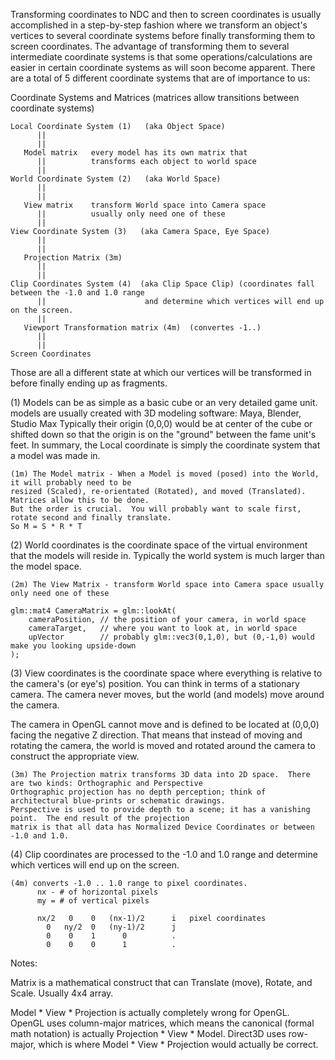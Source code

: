

Transforming coordinates to NDC and then to screen coordinates is usually accomplished in a step-by-step fashion where we transform an object's vertices to several coordinate systems before finally transforming them to screen coordinates. The advantage of transforming them to several intermediate coordinate systems is that some operations/calculations are easier in certain coordinate systems as will soon become apparent. There are a total of 5 different coordinate systems that are of importance to us:

Coordinate Systems and Matrices  (matrices allow transitions between coordinate systems)

```
Local Coordinate System (1)   (aka Object Space)  
      ||
      ||
   Model matrix   every model has its own matrix that
      ||          transforms each object to world space         
      ||
World Coordinate System (2)   (aka World Space)
      ||
      ||
   View matrix    transform World space into Camera space
      ||          usually only need one of these
      ||
View Coordinate System (3)   (aka Camera Space, Eye Space)
      ||
      ||   
   Projection Matrix (3m)
      ||
      ||
Clip Coordinates System (4)  (aka Clip Space Clip) (coordinates fall between the -1.0 and 1.0 range 
      ||                      and determine which vertices will end up on the screen.
      ||
   Viewport Transformation matrix (4m)  (convertes -1..)
      ||
      ||
Screen Coordinates
```

Those are all a different state at which our vertices will be transformed in before finally ending up as fragments.


(1) Models can be as simple as a basic cube or an very detailed game unit.  
models are usually created with 3D modeling software: Maya, Blender, Studio Max 
Typically their origin (0,0,0) would be at center of the cube or shifted down 
so that the origin is on the "ground" between the fame unit's feet.
In summary, the Local coordinate is simply the coordinate system that a model was made in.

```
(1m) The Model matrix - When a Model is moved (posed) into the World, it will probably need to be 
resized (Scaled), re-orientated (Rotated), and moved (Translated).  Matrices allow this to be done.
But the order is crucial.  You will probably want to scale first, rotate second and finally translate.
So M = S * R * T
```

(2) World coordinates is the coordinate space of the virtual environment that the models will
reside in. Typically the world system is much larger than the model space.

```
(2m) The View Matrix - transform World space into Camera space usually only need one of these

glm::mat4 CameraMatrix = glm::lookAt(
    cameraPosition, // the position of your camera, in world space
    cameraTarget,   // where you want to look at, in world space
    upVector        // probably glm::vec3(0,1,0), but (0,-1,0) would make you looking upside-down
);
```

(3) View coordinates is the coordinate space where everything is relative to the
camera's (or eye's) position. You can think in terms of a stationary camera. The camera never moves, but
the world (and models) move around the camera.

The camera in OpenGL cannot move and is defined to be located at (0,0,0) facing the negative Z direction. That means that instead of moving and rotating the camera, the world is moved and rotated around the camera to construct the appropriate view.

```
(3m) The Projection matrix transforms 3D data into 2D space.  There are two kinds: Orthographic and Perspective
Orthographic projection has no depth perception; think of architectural blue-prints or schematic drawings.
Perspective is used to provide depth to a scene; it has a vanishing point.  The end result of the projection
matrix is that all data has Normalized Device Coordinates or between -1.0 and 1.0.
```

(4) Clip coordinates are processed to the -1.0 and 1.0 range and determine which vertices will end up on the screen.

```
(4m) converts -1.0 .. 1.0 range to pixel coordinates.
      nx - # of horizontal pixels
      my = # of vertical pixels
      
      nx/2   0    0   (nx-1)/2      i   pixel coordinates
        0   ny/2  0   (ny-1)/2      j  
        0    0    1      0          .
        0    0    0      1          .
```

Notes:

Matrix is a mathematical construct that can Translate (move), Rotate, and Scale.
Usually 4x4 array.  

Model * View * Projection is actually completely wrong for OpenGL. OpenGL uses column-major matrices, 
which means the canonical (formal math notation) is actually Projection * View * Model. Direct3D uses 
row-major, which is where Model * View * Projection would actually be correct. 



